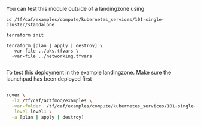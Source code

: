 You can test this module outside of a landingzone using

```
cd /tf/caf/examples/compute/kubernetes_services/101-single-cluster/standalone

terraform init

terraform [plan | apply | destroy] \
  -var-file ../aks.tfvars \
  -var-file ../networking.tfvars


```

To test this deployment in the example landingzone. Make sure the launchpad has been deployed first

```bash

rover \
  -lz /tf/caf/aztfmod/examples \
  -var-folder  /tf/caf/examples/compute/kubernetes_services/101-single-cluster/ \
  -level level1 \
  -a [plan | apply | destroy]

```